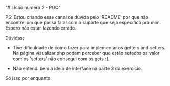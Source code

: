 "# Licao numero 2 - POO"

PS: Estou criando esse canal de dúvida pelo 'README' por que não encontrei um que possa falar com o suporte que seja específico pra mim. Espero não estar fazendo errado.

Dúvidas:

- Tive dificuldade de como fazer para implementar os getters and setters. Na página visualizar.php podem perceber que estão setados os valor com os 'setters' não consegui com os gets :(.

- Não entendi bem a ideia de interface na parte 3 do exercício.

Só isso por enquanto. 

